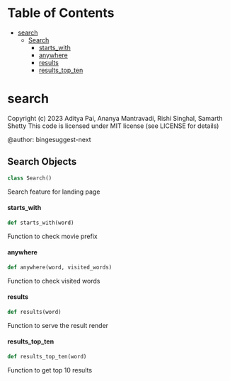 # Table of Contents

* [search](#search)
  * [Search](#search.Search)
    * [starts\_with](#search.Search.starts_with)
    * [anywhere](#search.Search.anywhere)
    * [results](#search.Search.results)
    * [results\_top\_ten](#search.Search.results_top_ten)

<a id="search"></a>

# search

Copyright (c) 2023 Aditya Pai, Ananya Mantravadi, Rishi Singhal, Samarth Shetty
This code is licensed under MIT license (see LICENSE for details)

@author: bingesuggest-next

<a id="search.Search"></a>

## Search Objects

```python
class Search()
```

Search feature for landing page

<a id="search.Search.starts_with"></a>

#### starts\_with

```python
def starts_with(word)
```

Function to check movie prefix

<a id="search.Search.anywhere"></a>

#### anywhere

```python
def anywhere(word, visited_words)
```

Function to check visited words

<a id="search.Search.results"></a>

#### results

```python
def results(word)
```

Function to serve the result render

<a id="search.Search.results_top_ten"></a>

#### results\_top\_ten

```python
def results_top_ten(word)
```

Function to get top 10 results

